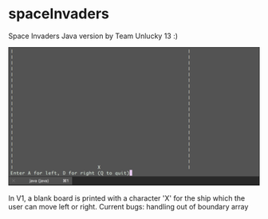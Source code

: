 # spaceInvaders

Space Invaders Java version by Team Unlucky 13 :)

![ScreenShot](outputV1.png)

In V1, a blank board is printed with a character 'X' for the ship which the user can move left or right.
Current bugs: handling out of boundary array
